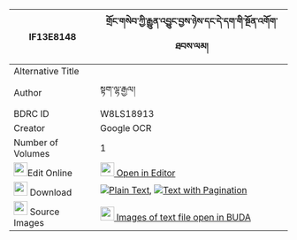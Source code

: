 |IF13E8148|གྲོང་གསེབ་ཀྱི་རྒྱུན་འབྱུང་བྱས་ཉེས་དང་དེ་དག་གི་སྔོན་འགོག་ཐབས་ལམ། 
| --- | --- 
|Alternative Title |
|Author| སྟག་ལྷ་རྒྱལ།
|BDRC ID | W8LS18913
|Creator | Google OCR
|Number of Volumes| 1
|<img width="25" src="https://img.icons8.com/color/25/000000/edit-property.png">Edit Online| [<img width="25" src="https://avatars.githubusercontent.com/u/45091458?s=200&v=4"> Open in Editor](http://editor.openpecha.org/IF13E8148)
|<img width="25" src="https://img.icons8.com/fluent/48/000000/download-2.png"/>  Download | [![](https://img.icons8.com/color/20/000000/txt.png)Plain Text](https://github.com/Openpecha/IF13E8148/releases/download/v1/drongseb_kyi_gyun_jung_jenye_d_plain_IF13E8148.zip), [![](https://img.icons8.com/color/20/000000/txt.png)Text with Pagination](https://github.com/Openpecha/IF13E8148/releases/download/v1/drongseb_kyi_gyun_jung_jenye_d_pages_IF13E8148.zip)
|<img width="25" src="https://img.icons8.com/plasticine/100/000000/pictures-folder.png"/>  Source Images | [<img width="25" src="https://library.bdrc.io/icons/BUDA-small.svg"> Images of text file open in BUDA](https://library.bdrc.io/show/bdr:W8LS18913)